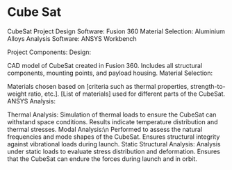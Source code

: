 # Cube Sat
CubeSat Project
Design Software: Fusion 360
Material Selection: Aluminium Alloys
Analysis Software: ANSYS Workbench

Project Components:
Design:

CAD model of CubeSat created in Fusion 360.
Includes all structural components, mounting points, and payload housing.
Material Selection:

Materials chosen based on [criteria such as thermal properties, strength-to-weight ratio, etc.].
[List of materials] used for different parts of the CubeSat.
ANSYS Analysis:

Thermal Analysis:
Simulation of thermal loads to ensure the CubeSat can withstand space conditions.
Results indicate temperature distribution and thermal stresses.
Modal Analysis:\n
Performed to assess the natural frequencies and mode shapes of the CubeSat.
Ensures structural integrity against vibrational loads during launch.
Static Structural Analysis:
Analysis under static loads to evaluate stress distribution and deformation.
Ensures that the CubeSat can endure the forces during launch and in orbit.
